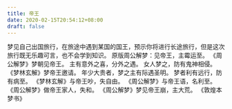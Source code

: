 ```yaml
---
title: 帝王
date: 2020-02-15T20:54:12+08:00
draft: false
---
```


梦见自己出国旅行，在旅途中遇到某国的国王，预示你将进行长途旅行，但是这次旅行既无乐趣可言，也不会学到知识。
原版周公解梦：见帝王，主霉运至。
《周公解梦》梦朝见帝王。
主有意外之喜，分外之遇。
女人梦之，防有鬼神相侵。
《梦林玄解》梦帝王邀请。
年少大贵者，梦之主有际遇圣明。
梦者利有远行，防有病至。
《梦林玄解》与帝王吵，失自由。
《周公解梦》与帝王语，名利至。
《周公解梦》做帝王家人，失和。
《周公解梦》梦见帝王崩，主大荒。
《敦煌本梦书》